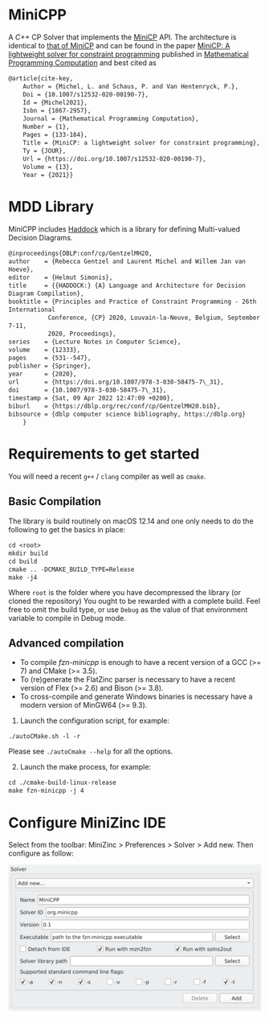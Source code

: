 # MiniCPP
A *C++* CP Solver that implements the [MiniCP](https://bitbucket.org/minicp/minicp/src/master/) API.
The architecture is identical to [that of MiniCP](http://minicp.org/) and can be found in the paper
[MiniCP: A lightweight solver for constraint programming](https://link.springer.com/article/10.1007/s12532-020-00190-7)
published in [Mathematical Programming Computation](https://www.springer.com/journal/12532) and best cited as

	@article{cite-key,
        Author = {Michel, L. and Schaus, P. and Van Hentenryck, P.},
        Doi = {10.1007/s12532-020-00190-7},
        Id = {Michel2021},
        Isbn = {1867-2957},
        Journal = {Mathematical Programming Computation},
        Number = {1},
        Pages = {133-184},
        Title = {MiniCP: a lightweight solver for constraint programming},
        Ty = {JOUR},
        Url = {https://doi.org/10.1007/s12532-020-00190-7},
        Volume = {13},
        Year = {2021}}
 
# MDD Library

MiniCPP includes [Haddock](https://dlnext.acm.org/doi/10.1007/978-3-030-58475-7_31) which is a library for defining
Multi-valued Decision Diagrams. 

	@inproceedings{DBLP:conf/cp/GentzelMH20,
	author    = {Rebecca Gentzel and Laurent Michel and Willem Jan van Hoeve},
	editor    = {Helmut Simonis},
	title     = {{HADDOCK:} {A} Language and Architecture for Decision Diagram Compilation},
	booktitle = {Principles and Practice of Constraint Programming - 26th International
               Conference, {CP} 2020, Louvain-la-Neuve, Belgium, September 7-11,
               2020, Proceedings},
	series    = {Lecture Notes in Computer Science},
	volume    = {12333},
	pages     = {531--547},
	publisher = {Springer},
	year      = {2020},
	url       = {https://doi.org/10.1007/978-3-030-58475-7\_31},
	doi       = {10.1007/978-3-030-58475-7\_31},
	timestamp = {Sat, 09 Apr 2022 12:47:09 +0200},
	biburl    = {https://dblp.org/rec/conf/cp/GentzelMH20.bib},
	bibsource = {dblp computer science bibliography, https://dblp.org}
		}

# Requirements to get started

You will need a recent `g++` / `clang` compiler as well as `cmake`. 


## Basic Compilation

The library is build routinely on macOS 12.14
and one only needs to do the following to get the basics in place:
```
cd <root>
mkdir build
cd build
cmake .. -DCMAKE_BUILD_TYPE=Release
make -j4
```
Where `root` is the folder where you have decompressed the library (or cloned the repository)
You ought to be rewarded with a complete build. Feel free to omit the build type, or use `Debug` as the value
of that environment variable to compile in Debug mode.

## Advanced compilation

- To compile *fzn-minicpp* is enough to have a recent version of a GCC (>= 7) and CMake (>= 3.5).
- To (re)generate the FlatZinc parser is necessary to have a recent version of Flex (>= 2.6) and Bison (>= 3.8).
- To cross-compile and generate Windows binaries is necessary have a modern version of MinGW64 (>= 9.3).


1) Launch the configuration script, for example:
```
./autoCMake.sh -l -r
```
Please see `./autoCmake --help` for all the options.

2) Launch the make process, for example:
```
cd ./cmake-build-linux-release
make fzn-minicpp -j 4
```

# Configure MiniZinc IDE

Select from the toolbar: MiniZinc > Preferences > Solver > Add new. Then configure as follow:

![MiniZinc Configuration](./MiniZinc-cfg.png)


